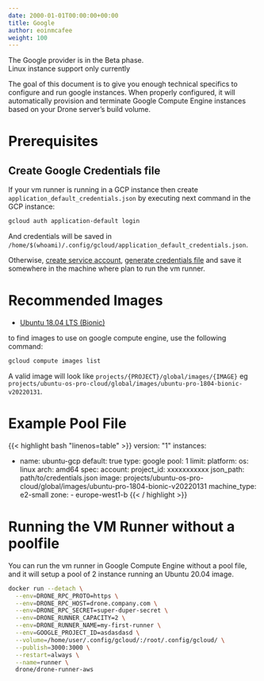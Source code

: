```yaml
---
date: 2000-01-01T00:00:00+00:00
title: Google
author: eoinmcafee
weight: 100
---
```


<div class="alert">
The Google provider is in the Beta phase.
</div>

<div class="alert">
Linux instance support only currently
</div>

The goal of this document is to give you enough technical specifics to configure and run google instances. When properly configured, it will automatically provision and terminate Google Compute Engine instances based on your Drone server’s build volume.

# Prerequisites

## Create Google Credentials file

If your vm runner is running in a GCP instance then create `application_default_credentials.json` by executing next command in the GCP instance:

```bash
gcloud auth application-default login
```

And credentials will be saved in `/home/$(whoami)/.config/gcloud/application_default_credentials.json`.

Otherwise, [create service account](https://cloud.google.com/iam/docs/creating-managing-service-accounts), [generate credentials file](https://cloud.google.com/iam/docs/creating-managing-service-account-keys) and save it somewhere in the machine where plan to run the vm runner.

# Recommended Images

+ [Ubuntu 18.04 LTS (Bionic)](https://console.cloud.google.com/marketplace/product/ubuntu-os-cloud/ubuntu-bionic)

to find images to use on google compute engine, use the following command:

```bash
gcloud compute images list
```

A valid image will look like `projects/{PROJECT}/global/images/{IMAGE}` eg `projects/ubuntu-os-pro-cloud/global/images/ubuntu-pro-1804-bionic-v20220131`.

# Example Pool File

{{< highlight bash "linenos=table" >}}
version: "1"
instances:
  - name: ubuntu-gcp
    default: true
    type: google
    pool: 1
    limit:
    platform:
      os: linux
      arch: amd64
    spec:
      account:
        project_id: xxxxxxxxxxx
        json_path: path/to/credentials.json
      image: projects/ubuntu-os-pro-cloud/global/images/ubuntu-pro-1804-bionic-v20220131
      machine_type: e2-small
      zone:
        - europe-west1-b
{{< / highlight >}}

# Running the VM Runner without a poolfile

You can run the vm runner in Google Compute Engine without a pool file, and it will setup a pool of 2 instance running an Ubuntu 20.04 image.

```bash
docker run --detach \
  --env=DRONE_RPC_PROTO=https \
  --env=DRONE_RPC_HOST=drone.company.com \
  --env=DRONE_RPC_SECRET=super-duper-secret \
  --env=DRONE_RUNNER_CAPACITY=2 \
  --env=DRONE_RUNNER_NAME=my-first-runner \
  --env=GOOGLE_PROJECT_ID=asdasdasd \
  --volume=/home/user/.config/gcloud/:/root/.config/gcloud/ \
  --publish=3000:3000 \
  --restart=always \
  --name=runner \
  drone/drone-runner-aws
```
